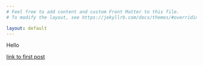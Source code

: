 ```yaml
---
# Feel free to add content and custom Front Matter to this file.
# To modify the layout, see https://jekyllrb.com/docs/themes/#overriding-theme-defaults

layout: default
---
```


Hello

[link to first post](./_posts/2021-09-07-welcome-to-jekyll.md)

